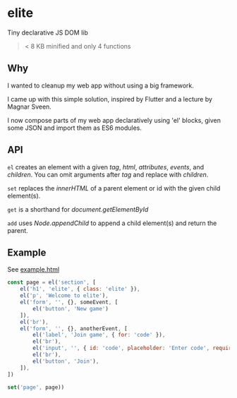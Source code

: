 # elite

Tiny declarative JS DOM lib

> < 8 KB minified and only 4 functions

## Why

I wanted to cleanup my web app without using a big framework.

I came up with this simple solution, inspired by Flutter and a lecture by Magnar Sveen.

I now compose parts of my web app declaratively using 'el' blocks, given some JSON and import them as ES6 modules.

## API

`el` creates an element with a given *tag*, *html*, *attributes*, *events*, and *children*. You can omit arguments after *tag* and replace with *children*.

`set` replaces the *innerHTML* of a parent element or id with the given child element(s).

`get` is a shorthand for *document.getElementById*

`add` uses *Node.appendChild* to append a child element(s) and return the parent.

## Example

See [example.html](example.html)

```Javascript
const page = el('section', [
    el('h1', 'elite', { class: 'elite' }),
    el('p', 'Welcome to elite'),
    el('form', '', {}, someEvent, [
        el('button', 'New game')
    ]),
    el('br'),
    el('form', '', {}, anotherEvent, [
        el('label', 'Join game', { for: 'code' }),
        el('br'),
        el('input', '', { id: 'code', placeholder: 'Enter code', required: true }),
        el('br'),
        el('button', 'Join'),
    ]),
])

set('page', page))
```